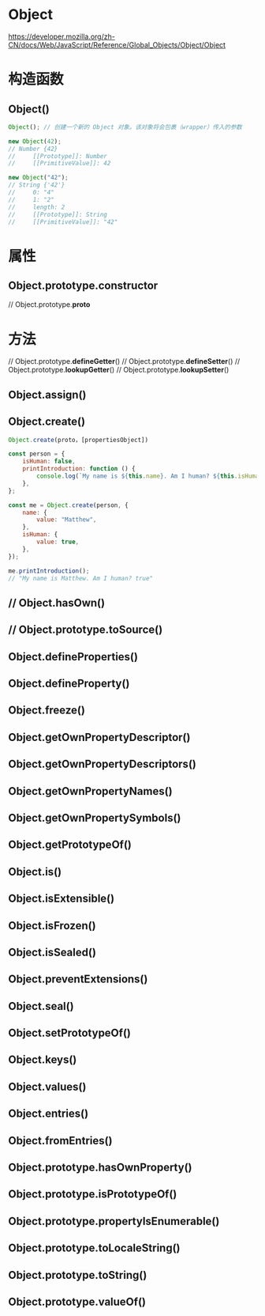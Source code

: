 # Object

https://developer.mozilla.org/zh-CN/docs/Web/JavaScript/Reference/Global_Objects/Object/Object

# 构造函数

## Object()

```js
Object(); // 创建一个新的 Object 对象。该对象将会包裹（wrapper）传入的参数

new Object(42);
// Number {42}
//     [[Prototype]]: Number
//     [[PrimitiveValue]]: 42

new Object("42");
// String {'42'}
//     0: "4"
//     1: "2"
//     length: 2
//     [[Prototype]]: String
//     [[PrimitiveValue]]: "42"
```

# 属性

## Object.prototype.constructor

// Object.prototype.**proto**

# 方法

// Object.prototype.**defineGetter**()
// Object.prototype.**defineSetter**()
// Object.prototype.**lookupGetter**()
// Object.prototype.**lookupSetter**()

## Object.assign()

## Object.create()

```js
Object.create(proto，[propertiesObject])

const person = {
    isHuman: false,
    printIntroduction: function () {
        console.log(`My name is ${this.name}. Am I human? ${this.isHuman}`);
    },
};

const me = Object.create(person, {
    name: {
        value: "Matthew",
    },
    isHuman: {
        value: true,
    },
});

me.printIntroduction();
// "My name is Matthew. Am I human? true"

```
## // Object.hasOwn()
## // Object.prototype.toSource()

## Object.defineProperties()

## Object.defineProperty()


## Object.freeze()


## Object.getOwnPropertyDescriptor()
## Object.getOwnPropertyDescriptors()

## Object.getOwnPropertyNames()
## Object.getOwnPropertySymbols()

## Object.getPrototypeOf()
## Object.is()
## Object.isExtensible()
## Object.isFrozen()
## Object.isSealed()
## Object.preventExtensions()
## Object.seal()
## Object.setPrototypeOf()

## Object.keys()
## Object.values()
## Object.entries()
## Object.fromEntries()


## Object.prototype.hasOwnProperty()
## Object.prototype.isPrototypeOf()
## Object.prototype.propertyIsEnumerable()
## Object.prototype.toLocaleString()
## Object.prototype.toString()
## Object.prototype.valueOf()

